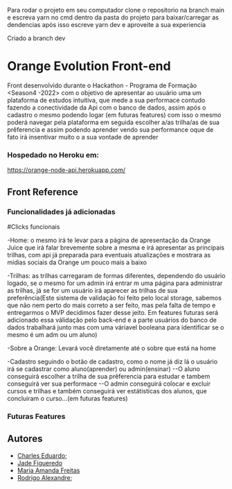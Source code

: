 Para rodar o projeto em seu computador clone o repositorio na branch main e escreva yarn no cmd dentro da pasta do projeto para baixar/carregar as dendencias após isso escreve yarn dev e aproveite a sua experiencia


Criado a branch dev

# Orange Evolution Front-end

Front desenvolvido durante o Hackathon - Programa de Formação <Season4 -2022> com o objetivo de apresentar ao usuário uma um plataforma de estudos intuitiva, que mede a sua performace contudo fazendo a conectividade da Api com o banco de dados, assim após o cadastro o mesmo podendo logar (em futuras features) com isso o mesmo poderá navegar pela plataforma em seguida escolher a/as trilha/as de sua prêferencia e assim podendo aprender vendo sua performance oque de fato irá insentivar muito o a sua vontade de aprender


### Hospedado no Heroku em:

https://orange-node-api.herokuapp.com/


## Front Reference

### Funcionalidades já adicionadas

#Clicks funcionais

-Home: o mesmo irá te levar para a página de apresentação da Orange Juice que irá falar brevemente sobre a mesma e irá apresentar as principais trilhas, com api já preparada para eventuais atualizações e mostrara as midias sociais da Orange um pouco mais a baixo

-Trilhas: as trilhas carregaram de formas diferentes, dependendo do usuário logado, se o mesmo for um admin irá entrar m uma página para administrar as trilhas, já se for um usuário irá aparecer as trilhas de sua preferência(Este sistema de validação foi feito pelo local storage, sabemos que não nem perto do mais correto a ser feito, mas pela falta de tempo e entregarmos o MVP decidimos fazer desse jeito. Em features futuras será adicionado essa válidação pelo back-end e a parte usuários do banco de dados trabalhará junto mas com uma váriavel booleana para identificar se o mesmo é um adm ou um aluno)

-Sobre a Orange: Levará você diretamente até o sobre que está na home

-Cadastro seguindo o botão de cadastro, como o nome já diz lá o usuário irá se cadastrar como aluno(aprender) ou admin(ensinar)
--O aluno conseguirá escolher a trilha de sua prêferencia para estudar e tambem conseguirá ver sua performace
--O admin conseguirá colocar e excluir cursos e trilhas e também conseguirá ver estátisticas dos alunos, que concluiram o curso...(em futuras features) 


### Futuras Features


## Autores

- [Charles Eduardo](https://www.github.com/EduardoMG12);
- [Jade Figueredo](https://github.com/jadefigueredo)
- [Maria Amanda Freitas](https://www.github.com/amandaafreitas)
- [Rodrigo Alexandre](https://www.github.com/narradorww);
